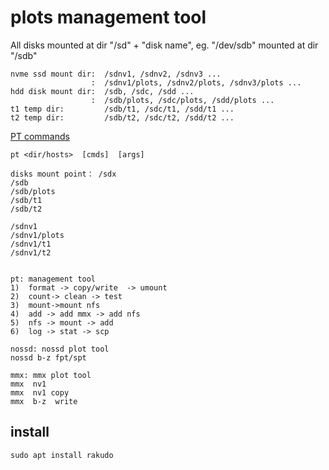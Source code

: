 # plots management tool


All disks mounted at dir  "/sd" + "disk name", eg. "/dev/sdb" mounted at dir "/sdb"  
```
nvme ssd mount dir:  /sdnv1, /sdnv2, /sdnv3 ...     
                  :  /sdnv1/plots, /sdnv2/plots, /sdnv3/plots ...   
hdd disk mount dir:  /sdb, /sdc, /sdd ...   
                  :  /sdb/plots, /sdc/plots, /sdd/plots ...    
t1 temp dir:         /sdb/t1, /sdc/t1, /sdd/t1 ...   
t2 temp dir:         /sdb/t2, /sdc/t2, /sdd/t2 ...   
```

[PT commands](https://github.com/plotgeek/pt/blob/memplot/PT.png)  
```
pt <dir/hosts>  [cmds]  [args]  
  
disks mount point： /sdx  
/sdb  
/sdb/plots  
/sdb/t1  
/sdb/t2  

/sdnv1  
/sdnv1/plots  
/sdnv1/t1  
/sdnv1/t2  


pt: management tool  
1)  format -> copy/write  -> umount  
2)  count-> clean -> test 
3)  mount->mount nfs  
4)  add -> add mmx -> add nfs     
5)  nfs -> mount -> add   
6)  log -> stat -> scp 

nossd: nossd plot tool   
nossd b-z fpt/spt  

mmx: mmx plot tool   
mmx  nv1   
mmx  nv1 copy  
mmx  b-z  write  
```



## install
```
sudo apt install rakudo
```





